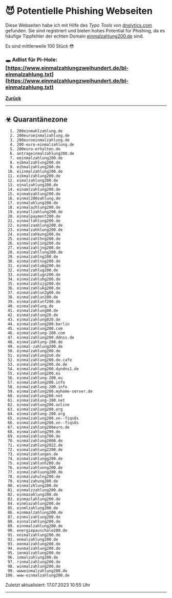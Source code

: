 # 😈 Potentielle Phishing Webseiten

Diese Webseiten habe ich mit Hilfe des *Typo Tools* von [dnslytics.com](https://dnslytics.com/domain-typos) gefunden. Sie sind registriert und bieten hohes Potential für Phishing, da es häufige Tippfehler der echten Domain [einmalzahlung200.de](https://einmalzahlung200.de) sind.

Es sind mittlerweile 100 Stück 😳

### 🕳 Adlist für Pi-Hole: [https://www.einmalzahlungzweihundert.de/bl-einmalzahlung.txt](https://www.einmalzahlungzweihundert.de/bl-einmalzahlung.txt)

[**Zurück**](/)

---

## ☣ Quarantänezone

```text
  1. 200einmahlzahlung.de
  2. 200euroeinmalzahlung.de
  3. 200euroeinmalzahlung.de
  4. 200-euro-einmalzahlung.de
  5. 200euro-erhalten.de
  6. antrageinmalzahlung200.de
  7. eeinmalzahlung200.de
  8. eibmalzahlung200.de
  9. eihmalzahlung200.de
 10. eiinmalzahlung200.de
 11. eikmalzahlung200.de
 12. eimalzahlung200.de
 13. einalzahlung200.de
 14. einamlzahlung200.de
 15. einmakzahlung200.de
 16. einmal200zahlung.de
 17. einmalahlung200.de
 18. einmalazhlung200.de
 19. einmallzahlung200.de
 20. einmalpayment200.de
 21. einmaltahlung200.de
 22. einmalzaahlung200.de
 23. einmalzahhlung200.de
 24. einmalzahkung200.de
 25. einmalzahlhng200.de
 26. einmalzahling200.de
 27. einmalzahljng200.de
 28. einmalzahllung200.de
 29. einmalzahlng200.de
 30. einmalzahlnug200.de
 31. einmalzahlubg200.de
 32. einmalzahlug200.de
 33. einmalzahlugn200.de
 34. einmalzahluhg200.de
 35. einmalzahlujg200.de
 36. einmalzahlukg200.de
 37. einmalzahlun2g00.de
 38. einmalzahlun200.de
 39. einmalzahlunf200.de
 40. einmalzahlung.de
 41. einmalzahlung00.de
 42. einmalzahlung20.de
 43. einmalzahlung020.de
 44. einmalzahlung200.berlin
 45. einmalzahlung200.com
 46. einmalzahlung-200.com
 47. einmalzahlung200.ddnss.de
 48. einmalzahlung-200.de
 49. einmal-zahlung200.de
 50. ėinmalzahlung200.de
 51. einmalzahlung2o0.de
 52. einmalzahlung200.de.cafe
 53. einmalzahlung200.de.de
 54. einmalzahlung200.dyndns1.de
 55. einmalzahlung200.eu
 56. einmalzahlung-200.eu
 57. einmalzahlung200.info
 58. einmalzahlung-200.info
 59. einmalzahlung200.myhome-server.de
 60. einmalzahlung200.net
 61. einmalzahlung-200.net
 62. einmalzahlung200.online
 63. einmalzahlung200.org
 64. einmalzahlung-200.org
 65. einmalzahlung200.xn--fiqs8s
 66. einmalzahlung200.xn--fiqs8s
 67. einmalzahlung200euro.de
 68. einmalzahlung299.de
 69. einmalzahlung700.de
 70. einmalzahlung2000.de
 71. einmalzahlung2022.de
 72. einmalzahlung2200.de
 73. einmalzahlungen.de
 74. einmalzahlungg200.de
 75. einmalzahlunh200.de
 76. einmalzahlunng200.de
 77. einmalzahluung200.de
 78. einmalzahulng200.de
 79. einmalzahung200.de
 80. einmalzhlung200.de
 81. einmalzzahlung200.de
 82. einmazahlung200.de
 83. einmazlahlung200.de
 84. einmlazahlung200.de
 85. einmlzahlung200.de
 86. einmmalzahlung200.de
 87. einmslzahlung200.de
 88. einnalzahlung200.de
 89. einnmalzahlung200.de
 90. energiepauschale200.de
 91. enimalzahlung200.de
 92. enmalzahlung200.de
 93. eonmalzahlung200.de
 94. eunmalzahlung200.de
 95. ienmalzahlung200.de
 96. inmalzahlung200.de
 97. rinmalzahlung200.de
 98. winmalzahlung200.de
 99. wwweinmalzahlung200.de
100. www-einmalzahlung200.de
```

Zuletzt aktualisiert: 17.07.2023 10:55 Uhr

---
